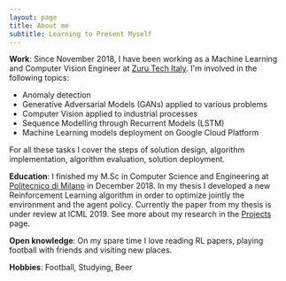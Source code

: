 ```yaml
---
layout: page
title: About me
subtitle: Learning to Present Myself
---
```


**Work**: Since November 2018, I have been working as a Machine Learning and Computer Vision Engineer at [Zuru Tech Italy]. 
I'm involved in the following topics:
- Anomaly detection
- Generative Adversarial Models (GANs) applied to various problems
- Computer Vision applied to industrial processes
- Sequence Modelling through Recurrent Models (LSTM)
- Machine Learning models deployment on Google Cloud Platform

For all these tasks I cover the steps of solution design, algorithm implementation, algorithm evaluation, solution deployment.

**Education**: I finished my M.Sc in Computer Science and Engineering at [Politecnico di Milano] in December 2018. In my thesis I developed a new Reinforcement Learning algorithm in order to optimize jointly the environment and the agent policy. Currently the paper from my thesis is under review at ICML 2019. See more about my research in the [Projects][proj-research] page.

**Open knowledge**: On my spare time I love reading RL papers, playing football with friends and visiting new places.

**Hobbies**: Football, Studying, Beer 


[Zuru Tech Italy]: https://zuru.tech
[Politecnico di Milano]: http://polimi.it/
[Projects]: /projects.html
[proj-research]: /projects.html

